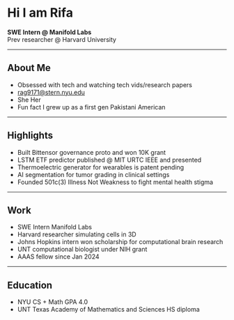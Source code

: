 # Hi I am Rifa  
**SWE Intern @ Manifold Labs**  
Prev researcher @ Harvard University  

---

## About Me
- Obsessed with tech and watching tech vids/research papers  
- rag9171@stern.nyu.edu  
- She Her  
- Fun fact I grew up as a first gen Pakistani American  

---

## Highlights
- Built Bittensor governance proto and won 10K grant  
- LSTM ETF predictor published @ MIT URTC IEEE and presented  
- Thermoelectric generator for wearables is patent pending  
- AI segmentation for tumor grading in clinical settings  
- Founded 501c(3) Illness Not Weakness to fight mental health stigma  

---

## Work
- SWE Intern Manifold Labs  
- Harvard researcher simulating cells in 3D  
- Johns Hopkins intern won scholarship for computational brain research  
- UNT computational biologist under NIH grant  
- AAAS fellow since Jan 2024  

---

## Education
- NYU CS + Math GPA 4.0  
- UNT Texas Academy of Mathematics and Sciences HS diploma  

